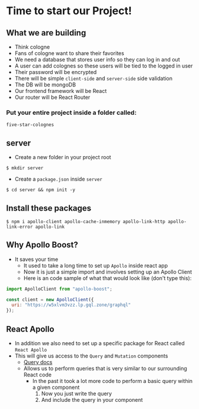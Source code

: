 # Time to start our Project!

## What we are building
* Think cologne
* Fans of cologne want to share their favorites 
* We need a database that stores user info so they can log in and out
* A user can add colognes so these users will be tied to the logged in user
* Their password will be encrypted
* There will be simple `client-side` and `server-side` side validation
* The DB will be mongoDB
* Our frontend framework will be React
* Our router will be React Router

### Put your entire project inside a folder called:

`five-star-colognes`

## server
* Create a new folder in your project root

`$ mkdir server`

* Create a `package.json` inside `server`

`$ cd server && npm init -y`

## Install these packages

`$ npm i apollo-client apollo-cache-inmemory apollo-link-http apollo-link-error apollo-link`

## Why Apollo Boost?
* It saves your time
    - It used to take a long time to set up `Apollo` inside react app
    - Now it is just a simple import and involves setting up an Apollo Client
    - Here is an code sample of what that would look like (don't type this):

```js
import ApolloClient from "apollo-boost";

const client = new ApolloClient({
  uri: "https://w5xlvm3vzz.lp.gql.zone/graphql"
});
```

## React Apollo
* In addition we also need to set up a specific package for React called `React Apollo`
* This will give us access to the `Query` and `Mutation` components
    - [Query docs](https://www.apollographql.com/docs/react/essentials/queries.html)
    - Allows us to perform queries that is very similar to our surrounding React code
        + In the past it took a lot more code to perform a basic query within a given component
            1. Now you just write the query
            2. And include the query in your component
